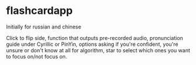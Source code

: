 # flashcardapp
Initially for russian and chinese

Click to flip side, function that outputs pre-recorded audio, pronunciation guide under Cyrillic or PinYin, options asking if you're confident, you're unsure or don't know at all for algorithm, star to select which ones you want to focus on/not focus on.

